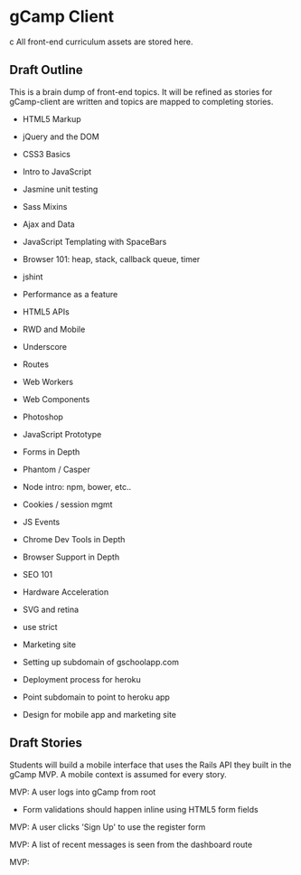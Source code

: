 # gCamp Client
c
All front-end curriculum assets are stored here.

## Draft Outline

This is a brain dump of front-end topics. It will be refined as stories
for gCamp-client are written and topics are mapped to completing
stories.

- HTML5 Markup
- jQuery and the DOM
- CSS3 Basics
- Intro to JavaScript
- Jasmine unit testing
- Sass Mixins
- Ajax and Data
- JavaScript Templating with SpaceBars
- Browser 101: heap, stack, callback queue, timer
- jshint
- Performance as a feature
- HTML5 APIs
- RWD and Mobile
- Underscore
- Routes
- Web Workers
- Web Components
- Photoshop
- JavaScript Prototype
- Forms in Depth
- Phantom / Casper
- Node intro: npm, bower, etc..
- Cookies / session mgmt
- JS Events
- Chrome Dev Tools in Depth
- Browser Support in Depth
- SEO 101
- Hardware Acceleration
- SVG and retina
- use strict


- Marketing site
- Setting up subdomain of gschoolapp.com
- Deployment process for heroku
- Point subdomain to point to heroku app
- Design for mobile app and marketing site


## Draft Stories

Students will build a mobile interface that uses the Rails API they built in the gCamp MVP. A mobile context is assumed for every story.

MVP: A user logs into gCamp from root
- Form validations should happen inline using HTML5 form fields

MVP: A user clicks 'Sign Up' to use the register form

MVP: A list of recent messages is seen from the dashboard route

MVP: 
